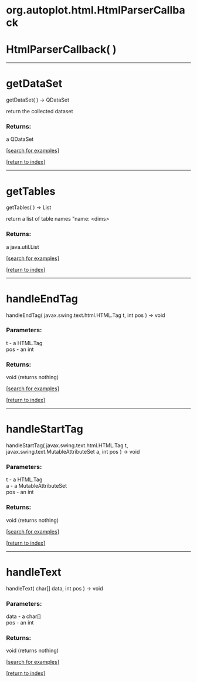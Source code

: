 # org.autoplot.html.HtmlParserCallback



# HtmlParserCallback( )


***
<a name="getDataSet"></a>
# getDataSet
getDataSet(  ) &rarr; QDataSet

return the collected dataset

### Returns:
a QDataSet


<a href="https://github.com/autoplot/dev/search?q=getDataSet&unscoped_q=getDataSet">[search for examples]</a>

<a href="https://github.com/autoplot/documentation/blob/master/javadoc/index-all.md">[return to index]</a>

***
<a name="getTables"></a>
# getTables
getTables(  ) &rarr; List

return a list of table names "name: &lt;dims&gt;

### Returns:
a java.util.List


<a href="https://github.com/autoplot/dev/search?q=getTables&unscoped_q=getTables">[search for examples]</a>

<a href="https://github.com/autoplot/documentation/blob/master/javadoc/index-all.md">[return to index]</a>

***
<a name="handleEndTag"></a>
# handleEndTag
handleEndTag( javax.swing.text.html.HTML.Tag t, int pos ) &rarr; void



### Parameters:
t - a HTML.Tag
<br>pos - an int

### Returns:
void (returns nothing)


<a href="https://github.com/autoplot/dev/search?q=handleEndTag&unscoped_q=handleEndTag">[search for examples]</a>

<a href="https://github.com/autoplot/documentation/blob/master/javadoc/index-all.md">[return to index]</a>

***
<a name="handleStartTag"></a>
# handleStartTag
handleStartTag( javax.swing.text.html.HTML.Tag t, javax.swing.text.MutableAttributeSet a, int pos ) &rarr; void



### Parameters:
t - a HTML.Tag
<br>a - a MutableAttributeSet
<br>pos - an int

### Returns:
void (returns nothing)


<a href="https://github.com/autoplot/dev/search?q=handleStartTag&unscoped_q=handleStartTag">[search for examples]</a>

<a href="https://github.com/autoplot/documentation/blob/master/javadoc/index-all.md">[return to index]</a>

***
<a name="handleText"></a>
# handleText
handleText( char[] data, int pos ) &rarr; void



### Parameters:
data - a char[]
<br>pos - an int

### Returns:
void (returns nothing)


<a href="https://github.com/autoplot/dev/search?q=handleText&unscoped_q=handleText">[search for examples]</a>

<a href="https://github.com/autoplot/documentation/blob/master/javadoc/index-all.md">[return to index]</a>

